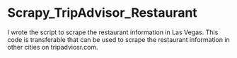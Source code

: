# Scrapy_TripAdvisor_Restaurant
I wrote the script to scrape the restaurant information in Las Vegas. 
This code is transferable that can be used to scrape the restaurant information in other cities on tripadviosr.com.
